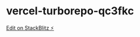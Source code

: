 # vercel-turborepo-qc3fkc

[Edit on StackBlitz ⚡️](https://stackblitz.com/edit/vercel-turborepo-qc3fkc)